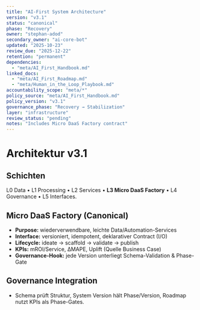 ```yaml
---
title: "AI-First System Architecture"
version: "v3.1"
status: "canonical"
phase: "Recovery"
owner: "stephan-adod"
secondary_owner: "ai-core-bot"
updated: "2025-10-23"
review_due: "2025-12-22"
retention: "permanent"
dependencies:
  - "meta/AI_First_Handbook.md"
linked_docs:
  - "meta/AI_First_Roadmap.md"
  - "meta/Human_in_the_Loop_Playbook.md"
accountability_scope: "meta/*"
policy_source: "meta/AI_First_Handbook.md"
policy_version: "v3.1"
governance_phase: "Recovery → Stabilization"
layer: "infrastructure"
review_status: "pending"
notes: "Includes Micro DaaS Factory contract"
---
```


# Architektur v3.1

## Schichten
L0 Data • L1 Processing • L2 Services • **L3 Micro DaaS Factory** • L4 Governance • L5 Interfaces.

## Micro DaaS Factory (Canonical)
- **Purpose:** wiederverwendbare, leichte Data/Automation-Services
- **Interface:** versioniert, idempotent, deklarativer Contract (I/O)
- **Lifecycle:** ideate → scaffold → validate → publish
- **KPIs:** mROI/Service, ΔMAPE, Uplift (Quelle Business Case)
- **Governance-Hook:** jede Version unterliegt Schema-Validation & Phase-Gate

## Governance Integration
- Schema prüft Struktur, System Version hält Phase/Version, Roadmap nutzt KPIs als Phase-Gates.
